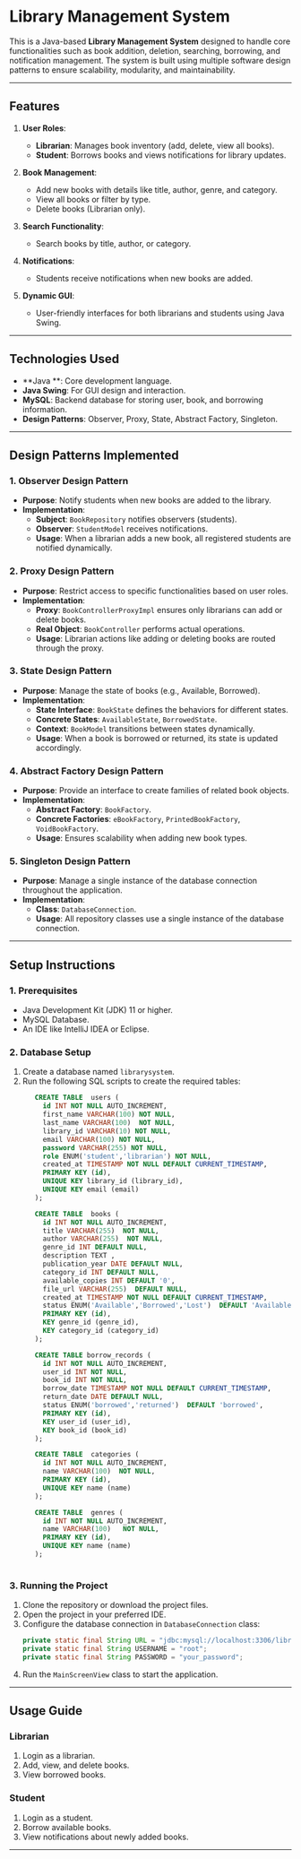 # Library Management System

This is a Java-based **Library Management System** designed to handle core functionalities such as book addition, deletion, searching, borrowing, and notification management. The system is built using multiple software design patterns to ensure scalability, modularity, and maintainability.

---

## **Features**

1. **User Roles**:

   - **Librarian**: Manages book inventory (add, delete, view all books).
   - **Student**: Borrows books and views notifications for library updates.

2. **Book Management**:

   - Add new books with details like title, author, genre, and category.
   - View all books or filter by type.
   - Delete books (Librarian only).

3. **Search Functionality**:

   - Search books by title, author, or category.

4. **Notifications**:

   - Students receive notifications when new books are added.

5. **Dynamic GUI**:

   - User-friendly interfaces for both librarians and students using Java Swing.

---

## **Technologies Used**

- **Java **: Core development language.
- **Java Swing**: For GUI design and interaction.
- **MySQL**: Backend database for storing user, book, and borrowing information.
- **Design Patterns**: Observer, Proxy, State, Abstract Factory, Singleton.

---

## **Design Patterns Implemented**

### **1. Observer Design Pattern**

- **Purpose**: Notify students when new books are added to the library.
- **Implementation**:
  - **Subject**: `BookRepository` notifies observers (students).
  - **Observer**: `StudentModel` receives notifications.
  - **Usage**: When a librarian adds a new book, all registered students are notified dynamically.

### **2. Proxy Design Pattern**

- **Purpose**: Restrict access to specific functionalities based on user roles.
- **Implementation**:
  - **Proxy**: `BookControllerProxyImpl` ensures only librarians can add or delete books.
  - **Real Object**: `BookController` performs actual operations.
  - **Usage**: Librarian actions like adding or deleting books are routed through the proxy.

### **3. State Design Pattern**

- **Purpose**: Manage the state of books (e.g., Available, Borrowed).
- **Implementation**:
  - **State Interface**: `BookState` defines the behaviors for different states.
  - **Concrete States**: `AvailableState`, `BorrowedState`.
  - **Context**: `BookModel` transitions between states dynamically.
  - **Usage**: When a book is borrowed or returned, its state is updated accordingly.

### **4. Abstract Factory Design Pattern**

- **Purpose**: Provide an interface to create families of related book objects.
- **Implementation**:
  - **Abstract Factory**: `BookFactory`.
  - **Concrete Factories**: `eBookFactory`, `PrintedBookFactory`, `VoidBookFactory`.
  - **Usage**: Ensures scalability when adding new book types.

### **5. Singleton Design Pattern**

- **Purpose**: Manage a single instance of the database connection throughout the application.
- **Implementation**:
  - **Class**: `DatabaseConnection`.
  - **Usage**: All repository classes use a single instance of the database connection.

---

## **Setup Instructions**

### **1. Prerequisites**

- Java Development Kit (JDK) 11 or higher.
- MySQL Database.
- An IDE like IntelliJ IDEA or Eclipse.

### **2. Database Setup**

1. Create a database named `librarysystem`.
2. Run the following SQL scripts to create the required tables:
   ```sql
      CREATE TABLE  users (
        id INT NOT NULL AUTO_INCREMENT,
        first_name VARCHAR(100) NOT NULL,
        last_name VARCHAR(100)  NOT NULL,
        library_id VARCHAR(10) NOT NULL,
        email VARCHAR(100) NOT NULL,
        password VARCHAR(255) NOT NULL,
        role ENUM('student','librarian') NOT NULL,
        created_at TIMESTAMP NOT NULL DEFAULT CURRENT_TIMESTAMP,
        PRIMARY KEY (id),
        UNIQUE KEY library_id (library_id),
        UNIQUE KEY email (email)
      );

      CREATE TABLE  books (
        id INT NOT NULL AUTO_INCREMENT,
        title VARCHAR(255)  NOT NULL,
        author VARCHAR(255)  NOT NULL,
        genre_id INT DEFAULT NULL,
        description TEXT ,
        publication_year DATE DEFAULT NULL,
        category_id INT DEFAULT NULL,
        available_copies INT DEFAULT '0',
        file_url VARCHAR(255)  DEFAULT NULL,
        created_at TIMESTAMP NOT NULL DEFAULT CURRENT_TIMESTAMP,
        status ENUM('Available','Borrowed','Lost')  DEFAULT 'Available',
        PRIMARY KEY (id),
        KEY genre_id (genre_id),
        KEY category_id (category_id)
      );

      CREATE TABLE borrow_records (
        id INT NOT NULL AUTO_INCREMENT,
        user_id INT NOT NULL,
        book_id INT NOT NULL,
        borrow_date TIMESTAMP NOT NULL DEFAULT CURRENT_TIMESTAMP,
        return_date DATE DEFAULT NULL,
        status ENUM('borrowed','returned')  DEFAULT 'borrowed',
        PRIMARY KEY (id),
        KEY user_id (user_id),
        KEY book_id (book_id)
      ); 

      CREATE TABLE  categories (
        id INT NOT NULL AUTO_INCREMENT,
        name VARCHAR(100)  NOT NULL,
        PRIMARY KEY (id),
        UNIQUE KEY name (name)
      );

      CREATE TABLE  genres (
        id INT NOT NULL AUTO_INCREMENT,
        name VARCHAR(100)   NOT NULL,
        PRIMARY KEY (id),
        UNIQUE KEY name (name)
      );
  
   ```

### **3. Running the Project**

1. Clone the repository or download the project files.
2. Open the project in your preferred IDE.
3. Configure the database connection in `DatabaseConnection` class:
   ```java
   private static final String URL = "jdbc:mysql://localhost:3306/librarysystem";
   private static final String USERNAME = "root";
   private static final String PASSWORD = "your_password";
   ```
4. Run the `MainScreenView` class to start the application.

---

## **Usage Guide**

### **Librarian**

1. Login as a librarian.
2. Add, view, and delete books.
3. View borrowed books.

### **Student**

1. Login as a student.
2. Borrow available books.
3. View notifications about newly added books.

---




